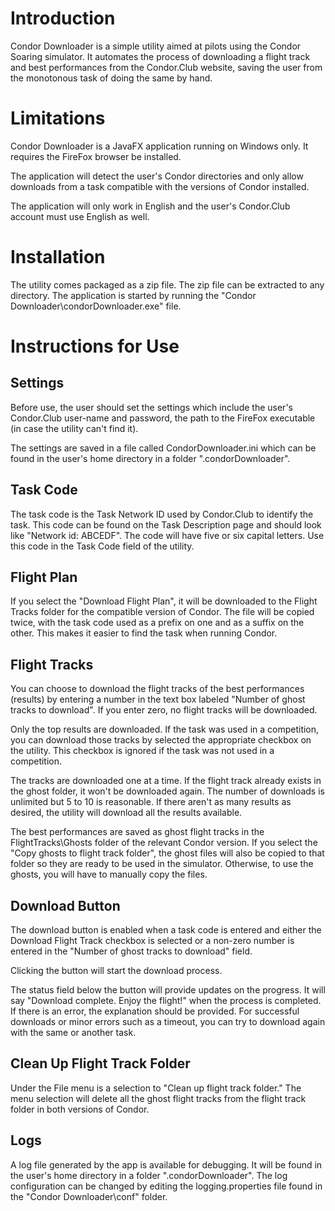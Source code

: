 # Introduction

Condor Downloader is a simple utility aimed at pilots using the Condor Soaring simulator.
It automates the process of downloading a flight track and best performances from the
Condor.Club website, saving the user from the monotonous task of doing the same by hand.

# Limitations

Condor Downloader is a JavaFX application running on Windows only. It
requires the FireFox browser be installed.  

The application will detect the user's Condor directories and only allow downloads 
from a task compatible with the versions of Condor installed.

The application will only work in English and the user's Condor.Club account must 
use English as well. 

# Installation

The utility comes packaged as a zip file. The zip file can be extracted to any directory.
The application is started by running the "Condor Downloader\condorDownloader.exe" file.

# Instructions for Use

## Settings

Before use, the user should set the settings which include the user's Condor.Club
user-name and password, the path to the FireFox executable (in case the utility can't
find it).

The settings are saved in a file called CondorDownloader.ini which can be found in 
the user's home directory in a folder ".condorDownloader". 

## Task Code

The task code is the Task Network ID used by Condor.Club to identify the task. This
code can be found on the Task Description page and should look like "Network id:
ABCEDF". The code will have five or six capital letters. Use this code in the Task
Code field of the utility.

## Flight Plan
If you select the "Download Flight Plan", it will be downloaded to the Flight 
Tracks folder for the compatible version of Condor. The file will be copied twice,
with the task code used as a prefix on one and as a suffix on the other.  This makes it 
easier to find the task when running Condor.  

## Flight Tracks
You can choose to download the flight tracks of the best performances (results) by 
entering a number in the text box labeled "Number of ghost tracks to download".  If you enter zero,
no flight tracks will be downloaded.

Only the top results are downloaded. If the task was used in a competition, you can 
download those tracks by selected the appropriate checkbox on the utility. This 
checkbox is ignored if the task was not used in a competition.

The tracks are downloaded one at a time. If the flight track already exists in 
the ghost folder, it won't be downloaded again. The number of downloads is unlimited 
but 5 to 10 is reasonable. If there aren't as many results as desired, the utility 
will download all the results available.

The best performances are saved as ghost flight tracks in the FlightTracks\Ghosts folder
of the relevant Condor version. If you select the "Copy ghosts to flight track folder",
the ghost files will also be copied to that folder so they are ready to be used
in the simulator.  Otherwise, to use the ghosts, you will have to manually copy the files.

## Download Button
The download button is enabled when a task code is entered and either the Download Flight 
Track checkbox is selected or a non-zero number is entered in the "Number of ghost tracks 
to download" field.

Clicking the button will start the download process.

The status field below the button will provide updates on the progress. It will say 
"Download complete. Enjoy the flight!" when the process is completed.  If there is an error, 
the explanation should be provided.  For successful downloads or minor errors such as a 
timeout, you can try to download again with the same or another task.

## Clean Up Flight Track Folder
Under the File menu is a selection to "Clean up flight track folder." The menu selection
will delete all the ghost flight tracks from the flight track folder in both versions of
Condor.

## Logs
A log file generated by the app is available for debugging. It will be found in the user's 
home directory in a folder ".condorDownloader".  The log configuration can be changed by 
editing the logging.properties file found in the "Condor Downloader\conf" folder.

